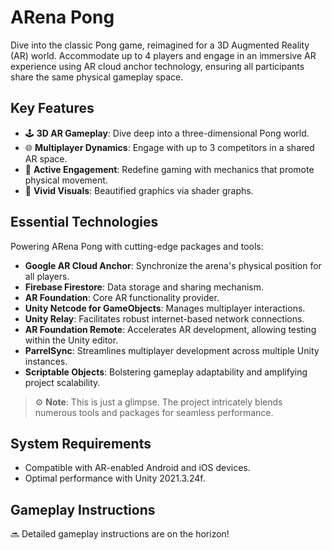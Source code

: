 # ARena Pong

Dive into the classic Pong game, reimagined for a 3D Augmented Reality (AR) world. Accommodate up to 4 players and engage in an immersive AR experience using AR cloud anchor technology, ensuring all participants share the same physical gameplay space.

## Key Features

- 🕹 **3D AR Gameplay**: Dive deep into a three-dimensional Pong world.
- 🌐 **Multiplayer Dynamics**: Engage with up to 3 competitors in a shared AR space.
- 🏃 **Active Engagement**: Redefine gaming with mechanics that promote physical movement.
- 🎨 **Vivid Visuals**: Beautified graphics via shader graphs.

## Essential Technologies

Powering ARena Pong with cutting-edge packages and tools:

- **Google AR Cloud Anchor**: Synchronize the arena's physical position for all players.
- **Firebase Firestore**: Data storage and sharing mechanism.
- **AR Foundation**: Core AR functionality provider.
- **Unity Netcode for GameObjects**: Manages multiplayer interactions.
- **Unity Relay**: Facilitates robust internet-based network connections.
- **AR Foundation Remote**: Accelerates AR development, allowing testing within the Unity editor.
- **ParrelSync**: Streamlines multiplayer development across multiple Unity instances.
- **Scriptable Objects**: Bolstering gameplay adaptability and amplifying project scalability.
  
> ⚙️ **Note**: This is just a glimpse. The project intricately blends numerous tools and packages for seamless performance.

## System Requirements

- Compatible with AR-enabled Android and iOS devices.
- Optimal performance with Unity 2021.3.24f.

## Gameplay Instructions

🔜 Detailed gameplay instructions are on the horizon!

